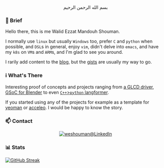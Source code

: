 <p align="center">بسم الله الرحمن الرحيم</p>

### :wave: Brief

Hello there, this is me Walid Ezzat Mandouh Shouman.

I normally use `linux` but usually `Windows` too, prefer `C` and `python` when possible, and `DSL`s in general, enjoy `vim`, didn't delve into `emacs`, and have my `k8s` on `VM`s and `ARM`s, and I'm glad to see you around.  

I rarily add content to the [blog](https://walidshouman.blogspot.com/?view=classic), but the [gists](https://gist.github.com/weshouman) are usually my way to go.
</p>

### :information_source: What's There
Interesting proof of concepts and projects ranging from [a GLCD driver](https://github.com/weshouman/glcd-project), [GSoC for Blender](https://github.com/weshouman/Blender/tree/meshdata_transfer) to even [`C++`>`python` langformer](https://github.com/weshouman/Langformy).

If you started using any of the projects for example as a template for [yeoman](https://yeoman.io/authoring/) or [acceleo](https://www.eclipse.org/acceleo/). I would be happy to know the story.

### :mailbox: Contact
<p align="center"><a href="https://www.linkedin.com/in/weshouman"><img src="https://img.shields.io/badge/LinkedIn-blue?style=for-the-badge&logo=linkedin&logoColor=white" alt="weshouman@LinkedIn"></a></p>

### :bar_chart:	 Stats
[![GitHub Streak](http://github-readme-streak-stats.herokuapp.com?user=weshouman&theme=github-light&hide_border=true&date_format=j%20M%5B%20Y%5D)](https://git.io/streak-stats)  
<img src="https://komarev.com/ghpvc/?username=weshouman&style=flat-square&color=blue" alt="">

<!--
Extra clutter to be added when the profile is already long enough
[![Top Langs](https://github-readme-stats.vercel.app/api/top-langs/?username=weshouman&layout=compact)](https://github.com/anuraghazra/github-readme-stats)
**weshouman/weshouman** is a ✨ _special_ ✨ repository because its `README.md` (this file) appears on your GitHub profile.

ummm, I like those suggestions, I would just keep them around ...
Here are some ideas to get you started:

- 🔭 I’m currently working on ...
- 🌱 I’m currently learning ...
- 👯 I’m looking to collaborate on ...
- 🤔 I’m looking for help with ...
- 💬 Ask me about ...
- 📫 How to reach me: ...
- 😄 Pronouns: ...
- ⚡ Fun fact: ...
-->
